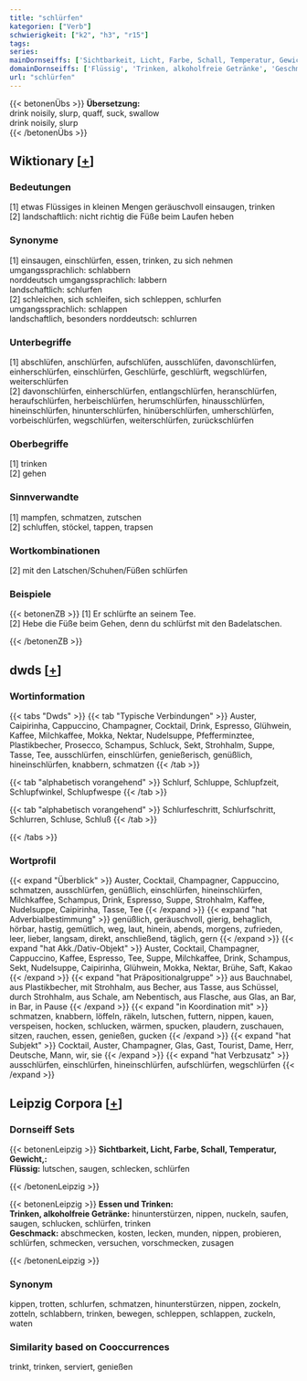 ```yaml
---
title: "schlürfen"
kategorien: ["Verb"]
schwierigkeit: ["k2", "h3", "r15"]
tags:
series:
mainDornseiffs: ['Sichtbarkeit, Licht, Farbe, Schall, Temperatur, Gewicht,', 'Essen und Trinken']
domainDornseiffs: ['Flüssig', 'Trinken, alkoholfreie Getränke', 'Geschmack']
url: "schlürfen"
---
```


{{< betonenÜbs >}}
**Übersetzung:**  
drink noisily, slurp, quaff, suck, swallow  
drink noisily, slurp  
{{< /betonenÜbs >}}

## Wiktionary [[+](https://de.wiktionary.org/wiki/schlürfen)]

### Bedeutungen
[1] etwas Flüssiges in kleinen Mengen geräuschvoll einsaugen, trinken  
[2] landschaftlich: nicht richtig die Füße beim Laufen heben  

### Synonyme
[1] einsaugen, einschlürfen, essen, trinken, zu sich nehmen  
umgangssprachlich: schlabbern  
norddeutsch umgangssprachlich: labbern  
landschaftlich: schlurfen  
[2] schleichen, sich schleifen, sich schleppen, schlurfen  
umgangssprachlich: schlappen  
landschaftlich, besonders norddeutsch: schlurren  

### Unterbegriffe
[1] abschlüfen, anschlürfen, aufschlüfen, ausschlüfen, davonschlürfen, einherschlürfen,  einschlürfen, Geschlürfe, geschlürft, wegschlürfen, weiterschlürfen  
[2] davonschlürfen, einherschlürfen, entlangschlürfen, heranschlürfen, heraufschlürfen, herbeischlürfen, herumschlürfen, hinausschlürfen, hineinschlürfen, hinunterschlürfen, hinüberschlürfen, umherschlürfen, vorbeischlürfen, wegschlürfen, weiterschlürfen, zurückschlürfen  

### Oberbegriffe
[1] trinken  
[2] gehen  

### Sinnverwandte
[1] mampfen, schmatzen, zutschen  
[2] schluffen, stöckel, tappen, trapsen  

### Wortkombinationen
[2] mit den Latschen/Schuhen/Füßen schlürfen  

### Beispiele
{{< betonenZB >}}
[1] Er schlürfte an seinem Tee.  
[2] Hebe die Füße beim Gehen, denn du schlürfst mit den Badelatschen.  

{{< /betonenZB >}}


## dwds [[+](https://www.dwds.de/wb/schlürfen)]

### Wortinformation
{{< tabs "Dwds" >}}
{{< tab "Typische Verbindungen" >}}
Auster, Caipirinha, Cappuccino, Champagner, Cocktail, Drink, Espresso, Glühwein, Kaffee, Milchkaffee, Mokka, Nektar, Nudelsuppe, Pfefferminztee, Plastikbecher, Prosecco, Schampus, Schluck, Sekt, Strohhalm, Suppe, Tasse, Tee, ausschlürfen, einschlürfen, genießerisch, genüßlich, hineinschlürfen, knabbern, schmatzen
{{< /tab >}}

{{< tab "alphabetisch vorangehend" >}}
Schlurf, Schluppe, Schlupfzeit, Schlupfwinkel, Schlupfwespe
{{< /tab >}}

{{< tab "alphabetisch vorangehend" >}}
Schlurfeschritt, Schlurfschritt, Schlurren, Schluse, Schluß
{{< /tab >}}

{{< /tabs >}}

### Wortprofil
{{< expand "Überblick" >}} Auster, Cocktail, Champagner, Cappuccino, schmatzen, ausschlürfen, genüßlich, einschlürfen, hineinschlürfen, Milchkaffee, Schampus, Drink, Espresso, Suppe, Strohhalm, Kaffee, Nudelsuppe, Caipirinha, Tasse, Tee {{< /expand >}}
{{< expand "hat Adverbialbestimmung" >}} genüßlich, geräuschvoll, gierig, behaglich, hörbar, hastig, gemütlich, weg, laut, hinein, abends, morgens, zufrieden, leer, lieber, langsam, direkt, anschließend, täglich, gern {{< /expand >}}
{{< expand "hat Akk./Dativ-Objekt" >}} Auster, Cocktail, Champagner, Cappuccino, Kaffee, Espresso, Tee, Suppe, Milchkaffee, Drink, Schampus, Sekt, Nudelsuppe, Caipirinha, Glühwein, Mokka, Nektar, Brühe, Saft, Kakao {{< /expand >}}
{{< expand "hat Präpositionalgruppe" >}} aus Bauchnabel, aus Plastikbecher, mit Strohhalm, aus Becher, aus Tasse, aus Schüssel, durch Strohhalm, aus Schale, am Nebentisch, aus Flasche, aus Glas, an Bar, in Bar, in Pause {{< /expand >}}
{{< expand "in Koordination mit" >}} schmatzen, knabbern, löffeln, räkeln, lutschen, futtern, nippen, kauen, verspeisen, hocken, schlucken, wärmen, spucken, plaudern, zuschauen, sitzen, rauchen, essen, genießen, gucken {{< /expand >}}
{{< expand "hat Subjekt" >}} Cocktail, Auster, Champagner, Glas, Gast, Tourist, Dame, Herr, Deutsche, Mann, wir, sie {{< /expand >}}
{{< expand "hat Verbzusatz" >}} ausschlürfen, einschlürfen, hineinschlürfen, aufschlürfen, wegschlürfen {{< /expand >}}

## Leipzig Corpora [[+](https://corpora.uni-leipzig.de/en/res?word=schlürfen&corpusId=deu_newscrawl-public_2018)]

### Dornseiff Sets
{{< betonenLeipzig >}}
**Sichtbarkeit, Licht, Farbe, Schall, Temperatur, Gewicht,:**  
**Flüssig:** lutschen, saugen, schlecken, schlürfen  

{{< /betonenLeipzig >}}


{{< betonenLeipzig >}}
**Essen und Trinken:**  
**Trinken, alkoholfreie Getränke:** hinunterstürzen, nippen, nuckeln, saufen, saugen, schlucken, schlürfen, trinken  
**Geschmack:** abschmecken, kosten, lecken, munden, nippen, probieren, schlürfen, schmecken, versuchen, vorschmecken, zusagen  

{{< /betonenLeipzig >}}

### Synonym
kippen, trotten, schlurfen, schmatzen, hinunterstürzen, nippen, zockeln, zotteln, schlabbern, trinken, bewegen, schleppen, schlappen, zuckeln, waten


### Similarity based on Cooccurrences
trinkt, trinken, serviert, genießen

